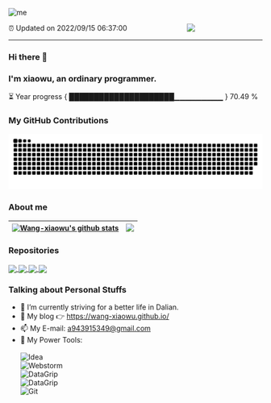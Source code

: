 ![me](https://cdn.jsdelivr.net/gh/wang-xiaowu/picture_repository@master/result.gif)

<img align="right" width="150px" src="https://cdn.jsdelivr.net/gh/wang-xiaowu/picture_repository@master/heart.svg"/>

⏰ Updated on 2022/09/15 06:37:00

---

### Hi there 👋 
### I'm xiaowu, an ordinary programmer. 

⏳ Year progress { █████████████████████▁▁▁▁▁▁▁▁▁ } 70.49 %

### My GitHub Contributions    

![](https://raw.githubusercontent.com/wang-xiaowu/wang-xiaowu/main/assets/github-contribution-grid-snake.svg)          

### About me      

| <a href="https://github.com/anuraghazra/github-readme-stats"><img align="center" src="https://github-readme-stats.vercel.app/api?username=wang-xiaowu&show_icons=true&include_all_commits=true&theme=buefy&hide_border=true" alt="Wang-xiaowu's github stats" /></a> | <a href="https://github.com/anuraghazra/github-readme-stats"><img align="center" src="https://github-readme-stats.vercel.app/api/top-langs/?username=wang-xiaowu&layout=compact&theme=buefy&hide_border=true" /></a> |
| ------------- | ------------- |

### Repositories

<a href="https://github.com/behappy-project">
  <img align="center" src="https://github-readme-stats.vercel.app/api/pin/?username=behappy-project&repo=behappy-screw-doc&theme=buefy" />
</a>
<a href="https://github.com/behappy-project">
  <img align="center" src="https://github-readme-stats.vercel.app/api/pin/?username=behappy-project&repo=behappy-gitbook&theme=buefy" />
</a>
<a href="https://github.com/behappy-project">
  <img align="center" src="https://github-readme-stats.vercel.app/api/pin/?username=behappy-project&repo=behappy-redis&theme=buefy" />
</a>
<a href="https://github.com/behappy-project">
  <img align="center" src="https://github-readme-stats.vercel.app/api/pin/?username=behappy-project&repo=behappy-url-shortener&theme=buefy" />
</a>

### Talking about Personal Stuffs  

- 🔭 I’m currently striving for a better life in Dalian.     
- 🤔 My blog 👉 https://wang-xiaowu.github.io/         
- 📫 My E-mail: a943915349@gmail.com          
- 🔧 My Power Tools: </br>   
![Idea](https://img.shields.io/badge/-Idea-black?style=plastic&logo=intellijidea)     
![Webstorm](https://img.shields.io/badge/-Webstorm-red?style=plastic&logo=webstorm)     
![DataGrip](https://img.shields.io/badge/-DataGrip-blue?style=plastic&logo=datagrip)     
![DataGrip](https://img.shields.io/badge/-GoLand-green?style=plastic&logo=goland)     
![Git](https://img.shields.io/badge/-Git-yellow?style=plastic&logo=git)  

